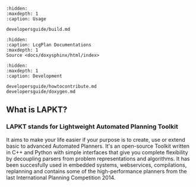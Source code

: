 ```{toctree}
:hidden:
:maxdepth: 1
:caption: Usage

developersguide/build.md
```

```{toctree}
:hidden:
:caption: LcgPlan Documentations
:maxdepth: 1
Source <docs/doxysphinx/html/index>
```

```{toctree}
:hidden:
:maxdepth: 1
:caption: Development

developersguide/howtocontribute.md
developersguide/doxygen.md
```

## What is LAPKT?

### LAPKT stands for Lightweight Automated Planning Toolkit

It aims to make your life easier if your purpose is to create, use or extend basic to advanced Automated Planners. It's an open-source Toolkit written in C++ and Python with simple interfaces that give you complete flexibility by decoupling parsers from problem representations and algorithms. It has been succesfully used in embedded systems, webservices, compilations, replanning and contains some of the high-performance planners from the last International Planning Competition 2014.

